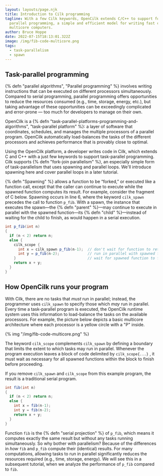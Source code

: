 ```yaml
---
layout: layouts/page.njk
title: Introduction to Cilk programming
tagline: With a few Cilk keywords, OpenCilk extends C/C++ to support fork-join
  parallel programming, a simple and efficient model for writing fast code for
  multicore computers.
author: Bruce Hoppe
date: 2022-07-15T18:13:01.322Z
image: /img/fib-code-multicore.png
tags:
  - task-parallelism
  - spawn
---
```

## Task-parallel programming
{% defn "parallel algorithms", "Parallel programming" %} involves writing instructions that can be executed on different processors simultaneously. Compared to serial programming, parallel programming offers opportunities to reduce the resources consumed (e.g., time, storage, energy, etc.), but taking advantage of these opportunities can be exceedingly complicated and error-prone &mdash; too much for developers to manage on their own. 

OpenCilk is a {% defn "task-parallel-platforms-programming-and-algorithms", "task-parallel platform" %}: a layer of software that coordinates, schedules, and manages the multiple processors of a parallel program. OpenCilk automatically load-balances the tasks of the different processors and achieves performance that is provably close to optimal.

Using the OpenCilk platform, a developer writes code in Cilk, which extends C and C++ with a just few keywords to support task-parallel programming. Cilk supports {% defn "fork-join parallelism" %}, an especially simple form of task-parallelism that uses spawning and parallel loops. We'll introduce spawning here
and cover parallel loops in a later tutorial.

{% defn "Spawning" %} allows a function to be “forked,” or executed like a function call, except that the caller can continue to execute while the spawned function computes its result. For example, consider the fragment of C below. 
Spawning occurs in line 6, where the keyword `cilk_spawn` precedes the call to function `p_fib`.
With a spawn, the instance that executes the spawn&mdash;the {% defn "parent" %}&mdash;may continue to execute in parallel with the spawned function&mdash;its {% defn "child" %}&mdash;instead of waiting for the child to finish, as would happen in a serial execution.

```c#
int p_fib(int n)
{
  if (n < 2) return n;
  else {
    cilk_scope {
      int x = cilk_spawn p_fib(n-1);  // don't wait for function to return
      int y = p_fib(n-2);             // run in parallel with spawned function
    }                                 // wait for spawned function to finish
    return x + y;
  }
}
```

## How OpenCilk runs your program

With Cilk, there are no tasks that *must* run in parallel; instead,
the programmer uses `cilk_spawn` to specify those which *may* run in parallel.
Every time a task-parallel program is executed, the OpenCilk runtime system uses this information to load-balance the tasks on the available processors.
For example, the picture below depicts a basic multicore architecture where each processor is a yellow circle with a "P" inside.

{% img "/img/fib-code-multicore.png" %}

The keyword `cilk_scope` complements `cilk_spawn` by defining a boundary that limits the extent to which tasks may run in parallel.
Whenever the program execution leaves a block of code delimited by `cilk_scope{...}` , it must wait as necessary for all spawned functions within the block to finish before proceeding.

If you remove `cilk_spawn` and `cilk_scope` from this example program, the result is a traditional serial program.

```c#
int fib(int n)
{
  if (n < 2) return n;
  else {
    int x = fib(n-1);
    int y = fib(n-2);
    return x + y;
  }
}
```

Function `fib` is the {% defn "serial projection" %} of `p_fib`,
which means it computes exactly the same result but without any tasks running simultaneously.
So why bother with parallelism?
Because of the differences in *how* `fib` and `p_fib` compute their (identical) results.
For many computations, allowing tasks to run in parallel significantly reduces the resources required (e.g., time, storage, energy).
We will see this in a subsequent tutorial, when we analyze the performance of `p_fib` compared to `fib`.